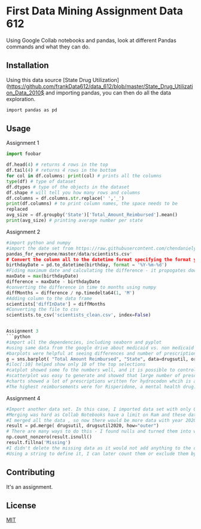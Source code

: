 # First Data Mining Assignment Data 612

Using Google Collab notebooks and pandas, look at different Pandas
commands and what they can do.

## Installation

Using this data source [State Drug
Utilization](https://github.com/frankData612/data_612/blob/master/State_Drug_Utilization_Data_2010$
and importing pandas, you can then do all the data exploration.


```bash
import pandas as pd
```

## Usage
Assignment 1
```python
import foobar

df.head(4) # returns 4 rows in the top
df.tail(4) # returns 4 rows in the bottom
for col in df.columns: print(col) # prints all the columns
type(df) # type of dataset
df.dtypes # type of the objects in the dataset
df.shape # will tell you how many rows and columns
df.columns = df.columns.str.replace(' ','_')
print(df.columns) # to print column names, the space needs to be
replaced
avg_size = df.groupby('State')['Total_Amount_Reimbursed'].mean()
print(avg_size) # printing average number per state
```
Assignment 2
```python
#import python and numpy 
#import the date set from https://raw.githubusercontent.com/chendaniely/\
pandas_for_everyone/master/data/scientists.csv'
# Convert the column all to the datetime format specifying the format you want
birthdayDate = pd.to_datetime(birthday, format = '%Y-%m-%d')
#Fiding maximum date and calculating the difference - it propogates down the whole column
maxDate = max(birthdayDate)
difference = maxDate - birthdayDate
#converting the difference in time to months using numpy
diffMonths = difference / np.timedelta64(1, 'M')
#Adding column to the data frame
scientists['diffInDate'] = diffMonths
#Converting the file to csv
scientists.to_csv('scientists_clean.csv', index=False)


Assignment 3
```python
#import all the dependencies, including seaborn and pyplot
#using same data from the google drive about medicaid vs. non medicaid reimbursements
#barplots were helpful at seeing differences and number of prescriptions, per state or reinbursement type.
g = sns.barplot( "Total Amount Reimbursed", "State", data=drugsutil, order=pd.value_counts(drugsutil['State']).iloc[:10].index)
#iloc[:10] helped show only 10 of the top selections
#catplot showed some fo the numbers well, and it is possible to control different aspects of the chart
#scatterplot was easy to generate and showed that large number of prescription of a drug didn't necessarily translate into reimbursement
#charts showed a lot of prescriptions written for hydrocodon whcih is an opiod. While it had the most prescriptions, it didn't have the most reimbursements.
#The highest reimbursements were for Risperidone, a mental health drug.

```
Assignment 4
```python
#Import another data set. In this case, I imported data set with only Ohio drug utilization medicaid data for year 2020. Drug_Utilization_2020_-_Ohio.csv
#Merging was hard as Collab Notebooks have a limit on Ram and these data sets have millions of rows. So data set size matters in the Collab. 
#I merged all the data , so now there would be more data with year 2020 and Ohio only , which would also generate more Null values. 
result = pd.merge( drugsutil, drugsutil2020, how="outer")
# There are many ways to do this - I found nulls and turned them into word "Missing" 
np.count_nonzero(result.isnull()
result.fillna('Missing')
#I didn't delete the missing data as it would not add anything to the dataset in the future. If I were to delete rows with missing data, that's a lot of data gone.
#Using a string to define it, I can later count them or exclude them by this value from any data counts or visualizations. 

```


## Contributing
It's an assignment.

## License
[MIT](https://choosealicense.com/licenses/mit/)
